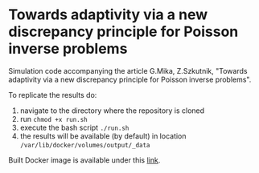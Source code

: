 # Towards adaptivity via a new discrepancy principle for Poisson inverse problems

Simulation code accompanying the article G.Mika, Z.Szkutnik, "Towards adaptivity via a new discrepancy principle for Poisson inverse problems".

To replicate the results do:
1. navigate to the directory where the repository is cloned
2. run `chmod +x run.sh`
3. execute the bash script `./run.sh`
4. the results will be available (by default) in location `/var/lib/docker/volumes/output/_data`

Built Docker image is available under this [link](https://hub.docker.com/r/grzegorzmika/morozov-in-poisson-problems).
